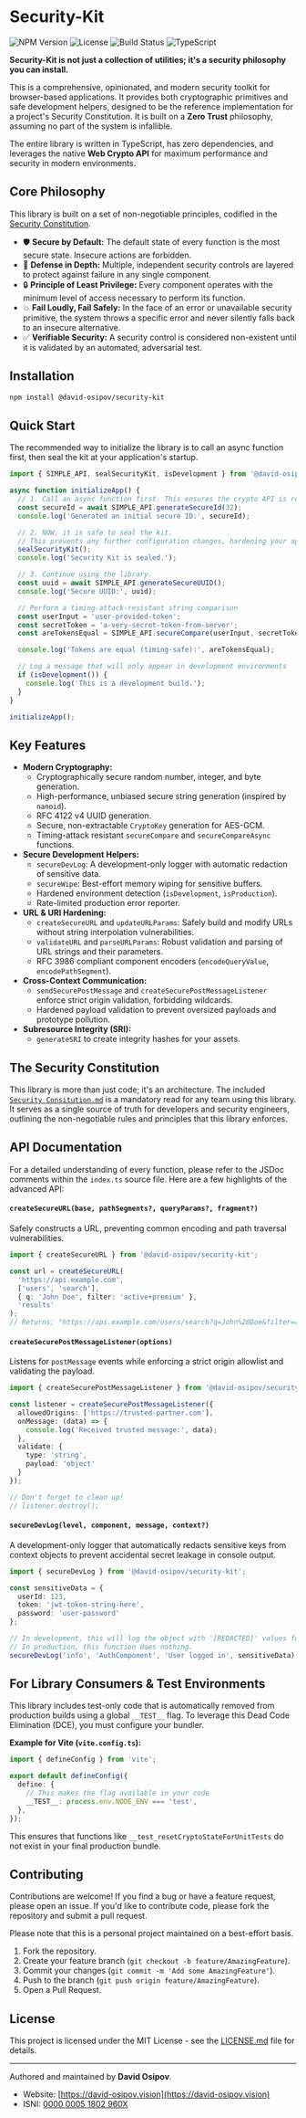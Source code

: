 # Security-Kit

![NPM Version](https://img.shields.io/npm/v/@david-osipov/security-kit?style=for-the-badge)
![License](https://img.shields.io/npm/l/@david-osipov/security-kit?style=for-the-badge)
![Build Status](https://img.shields.io/github/actions/workflow/status/david-osipov/Security-Kit/ci.yml?branch=main&style=for-the-badge)
![TypeScript](https://img.shields.io/badge/TypeScript-3178C6?style=for-the-badge&logo=typescript&logoColor=white)

**Security-Kit is not just a collection of utilities; it's a security philosophy you can install.**

This is a comprehensive, opinionated, and modern security toolkit for browser-based applications. It provides both cryptographic primitives and safe development helpers, designed to be the reference implementation for a project's Security Constitution. It is built on a **Zero Trust** philosophy, assuming no part of the system is infallible.

The entire library is written in TypeScript, has zero dependencies, and leverages the native **Web Crypto API** for maximum performance and security in modern environments.

## Core Philosophy

This library is built on a set of non-negotiable principles, codified in the [Security Constitution](./Security%20Consitution.md).

*   🛡️ **Secure by Default:** The default state of every function is the most secure state. Insecure actions are forbidden.
*   🏰 **Defense in Depth:** Multiple, independent security controls are layered to protect against failure in any single component.
*   🔒 **Principle of Least Privilege:** Every component operates with the minimum level of access necessary to perform its function.
*   💥 **Fail Loudly, Fail Safely:** In the face of an error or unavailable security primitive, the system throws a specific error and never silently falls back to an insecure alternative.
*   ✅ **Verifiable Security:** A security control is considered non-existent until it is validated by an automated, adversarial test.

## Installation

```bash
npm install @david-osipov/security-kit
```

## Quick Start

The recommended way to initialize the library is to call an async function first, then seal the kit at your application's startup.

```typescript
import { SIMPLE_API, sealSecurityKit, isDevelopment } from '@david-osipov/security-kit';

async function initializeApp() {
  // 1. Call an async function first. This ensures the crypto API is ready.
  const secureId = await SIMPLE_API.generateSecureId(32);
  console.log('Generated an initial secure ID:', secureId);

  // 2. NOW, it is safe to seal the kit.
  // This prevents any further configuration changes, hardening your app against runtime tampering.
  sealSecurityKit();
  console.log('Security Kit is sealed.');

  // 3. Continue using the library.
  const uuid = await SIMPLE_API.generateSecureUUID();
  console.log('Secure UUID:', uuid);

  // Perform a timing-attack-resistant string comparison
  const userInput = 'user-provided-token';
  const secretToken = 'a-very-secret-token-from-server';
  const areTokensEqual = SIMPLE_API.secureCompare(userInput, secretToken);

  console.log('Tokens are equal (timing-safe):', areTokensEqual);

  // Log a message that will only appear in development environments
  if (isDevelopment()) {
    console.log('This is a development build.');
  }
}

initializeApp();
```

## Key Features

*   **Modern Cryptography:**
    *   Cryptographically secure random number, integer, and byte generation.
    *   High-performance, unbiased secure string generation (inspired by `nanoid`).
    *   RFC 4122 v4 UUID generation.
    *   Secure, non-extractable `CryptoKey` generation for AES-GCM.
    *   Timing-attack resistant `secureCompare` and `secureCompareAsync` functions.
*   **Secure Development Helpers:**
    *   `secureDevLog`: A development-only logger with automatic redaction of sensitive data.
    *   `secureWipe`: Best-effort memory wiping for sensitive buffers.
    *   Hardened environment detection (`isDevelopment`, `isProduction`).
    *   Rate-limited production error reporter.
*   **URL & URI Hardening:**
    *   `createSecureURL` and `updateURLParams`: Safely build and modify URLs without string interpolation vulnerabilities.
    *   `validateURL` and `parseURLParams`: Robust validation and parsing of URL strings and their parameters.
    *   RFC 3986 compliant component encoders (`encodeQueryValue`, `encodePathSegment`).
*   **Cross-Context Communication:**
    *   `sendSecurePostMessage` and `createSecurePostMessageListener` enforce strict origin validation, forbidding wildcards.
    *   Hardened payload validation to prevent oversized payloads and prototype pollution.
*   **Subresource Integrity (SRI):**
    *   `generateSRI` to create integrity hashes for your assets.

## The Security Constitution

This library is more than just code; it's an architecture. The included [`Security Consitution.md`](./Security%20Consitution.md) is a mandatory read for any team using this library. It serves as a single source of truth for developers and security engineers, outlining the non-negotiable rules and principles that this library enforces.

## API Documentation

For a detailed understanding of every function, please refer to the JSDoc comments within the `index.ts` source file. Here are a few highlights of the advanced API:

#### `createSecureURL(base, pathSegments?, queryParams?, fragment?)`

Safely constructs a URL, preventing common encoding and path traversal vulnerabilities.

```typescript
import { createSecureURL } from '@david-osipov/security-kit';

const url = createSecureURL(
  'https://api.example.com',
  ['users', 'search'],
  { q: 'John Doe', filter: 'active+premium' },
  'results'
);
// Returns: "https://api.example.com/users/search?q=John%20Doe&filter=active%2Bpremium#results"
```

#### `createSecurePostMessageListener(options)`

Listens for `postMessage` events while enforcing a strict origin allowlist and validating the payload.

```typescript
import { createSecurePostMessageListener } from '@david-osipov/security-kit';

const listener = createSecurePostMessageListener({
  allowedOrigins: ['https://trusted-partner.com'],
  onMessage: (data) => {
    console.log('Received trusted message:', data);
  },
  validate: {
    type: 'string',
    payload: 'object'
  }
});

// Don't forget to clean up!
// listener.destroy();
```

#### `secureDevLog(level, component, message, context?)`

A development-only logger that automatically redacts sensitive keys from context objects to prevent accidental secret leakage in console output.

```typescript
import { secureDevLog } from '@david-osipov/security-kit';

const sensitiveData = {
  userId: 123,
  token: 'jwt-token-string-here',
  password: 'user-password'
};

// In development, this will log the object with '[REDACTED]' values for token and password.
// In production, this function does nothing.
secureDevLog('info', 'AuthComponent', 'User logged in', sensitiveData);
```

## For Library Consumers & Test Environments

This library includes test-only code that is automatically removed from production builds using a global `__TEST__` flag. To leverage this Dead Code Elimination (DCE), you must configure your bundler.

**Example for Vite (`vite.config.ts`):**
```typescript
import { defineConfig } from 'vite';

export default defineConfig({
  define: {
    // This makes the flag available in your code
    __TEST__: process.env.NODE_ENV === 'test',
  },
});
```
This ensures that functions like `__test_resetCryptoStateForUnitTests` do not exist in your final production bundle.

## Contributing

Contributions are welcome! If you find a bug or have a feature request, please open an issue. If you'd like to contribute code, please fork the repository and submit a pull request.

Please note that this is a personal project maintained on a best-effort basis.

1.  Fork the repository.
2.  Create your feature branch (`git checkout -b feature/AmazingFeature`).
3.  Commit your changes (`git commit -m 'Add some AmazingFeature'`).
4.  Push to the branch (`git push origin feature/AmazingFeature`).
5.  Open a Pull Request.

## License

This project is licensed under the MIT License - see the [LICENSE.md](LICENSE.md) file for details.

---

Authored and maintained by **David Osipov**.
*   Website: [https://david-osipov.vision](https://david-osipov.vision)
*   ISNI: [0000 0005 1802 960X](https://isni.org/isni/000000051802960X)
